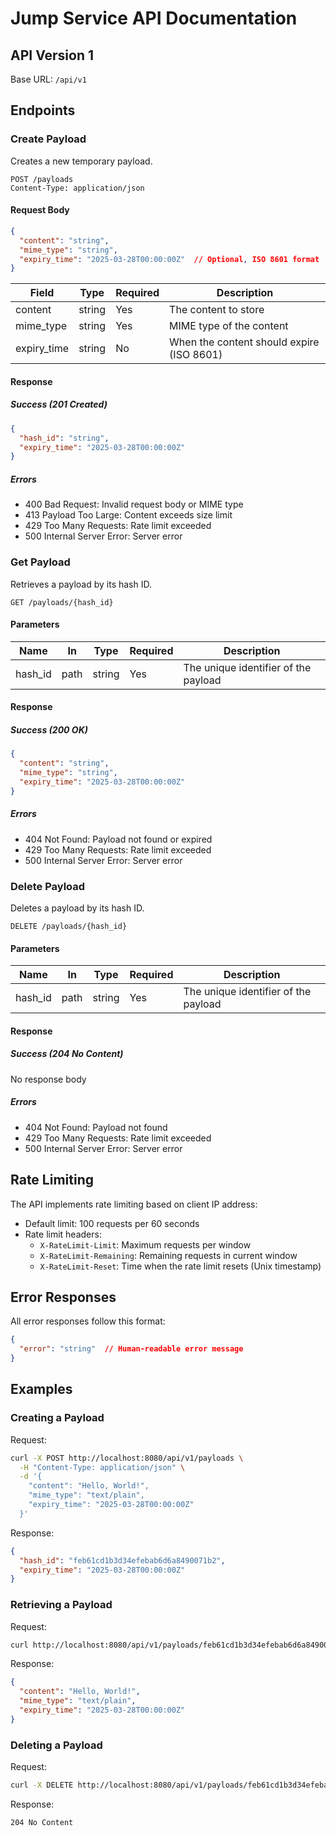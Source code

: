 # Jump Service API Documentation

## API Version 1

Base URL: `/api/v1`

## Endpoints

### Create Payload

Creates a new temporary payload.

```http
POST /payloads
Content-Type: application/json
```

#### Request Body

```json
{
  "content": "string",
  "mime_type": "string",
  "expiry_time": "2025-03-28T00:00:00Z"  // Optional, ISO 8601 format
}
```

| Field | Type | Required | Description |
|-------|------|----------|-------------|
| content | string | Yes | The content to store |
| mime_type | string | Yes | MIME type of the content |
| expiry_time | string | No | When the content should expire (ISO 8601) |

#### Response

##### Success (201 Created)
```json
{
  "hash_id": "string",
  "expiry_time": "2025-03-28T00:00:00Z"
}
```

##### Errors
- 400 Bad Request: Invalid request body or MIME type
- 413 Payload Too Large: Content exceeds size limit
- 429 Too Many Requests: Rate limit exceeded
- 500 Internal Server Error: Server error

### Get Payload

Retrieves a payload by its hash ID.

```http
GET /payloads/{hash_id}
```

#### Parameters

| Name | In | Type | Required | Description |
|------|-----|------|----------|-------------|
| hash_id | path | string | Yes | The unique identifier of the payload |

#### Response

##### Success (200 OK)
```json
{
  "content": "string",
  "mime_type": "string",
  "expiry_time": "2025-03-28T00:00:00Z"
}
```

##### Errors
- 404 Not Found: Payload not found or expired
- 429 Too Many Requests: Rate limit exceeded
- 500 Internal Server Error: Server error

### Delete Payload

Deletes a payload by its hash ID.

```http
DELETE /payloads/{hash_id}
```

#### Parameters

| Name | In | Type | Required | Description |
|------|-----|------|----------|-------------|
| hash_id | path | string | Yes | The unique identifier of the payload |

#### Response

##### Success (204 No Content)
No response body

##### Errors
- 404 Not Found: Payload not found
- 429 Too Many Requests: Rate limit exceeded
- 500 Internal Server Error: Server error

## Rate Limiting

The API implements rate limiting based on client IP address:

- Default limit: 100 requests per 60 seconds
- Rate limit headers:
  - `X-RateLimit-Limit`: Maximum requests per window
  - `X-RateLimit-Remaining`: Remaining requests in current window
  - `X-RateLimit-Reset`: Time when the rate limit resets (Unix timestamp)

## Error Responses

All error responses follow this format:

```json
{
  "error": "string"  // Human-readable error message
}
```

## Examples

### Creating a Payload

Request:
```bash
curl -X POST http://localhost:8080/api/v1/payloads \
  -H "Content-Type: application/json" \
  -d '{
    "content": "Hello, World!",
    "mime_type": "text/plain",
    "expiry_time": "2025-03-28T00:00:00Z"
  }'
```

Response:
```json
{
  "hash_id": "feb61cd1b3d34efebab6d6a8490071b2",
  "expiry_time": "2025-03-28T00:00:00Z"
}
```

### Retrieving a Payload

Request:
```bash
curl http://localhost:8080/api/v1/payloads/feb61cd1b3d34efebab6d6a8490071b2
```

Response:
```json
{
  "content": "Hello, World!",
  "mime_type": "text/plain",
  "expiry_time": "2025-03-28T00:00:00Z"
}
```

### Deleting a Payload

Request:
```bash
curl -X DELETE http://localhost:8080/api/v1/payloads/feb61cd1b3d34efebab6d6a8490071b2
```

Response:
```
204 No Content
```
